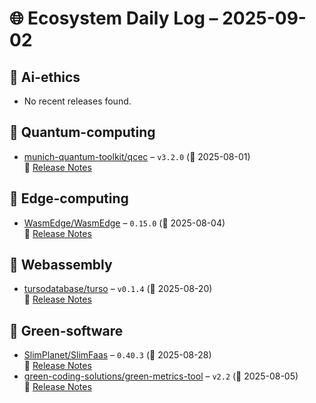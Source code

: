 # 🌐 Ecosystem Daily Log – 2025-09-02

## 🔹 Ai-ethics
- No recent releases found.

## 🔹 Quantum-computing
- [munich-quantum-toolkit/qcec](https://github.com/munich-quantum-toolkit/qcec/releases/tag/v3.2.0) – `v3.2.0` (📅 2025-08-01)  
  🔗 [Release Notes](https://github.com/munich-quantum-toolkit/qcec/releases/tag/v3.2.0)

## 🔹 Edge-computing
- [WasmEdge/WasmEdge](https://github.com/WasmEdge/WasmEdge/releases/tag/0.15.0) – `0.15.0` (📅 2025-08-04)  
  🔗 [Release Notes](https://github.com/WasmEdge/WasmEdge/releases/tag/0.15.0)

## 🔹 Webassembly
- [tursodatabase/turso](https://github.com/tursodatabase/turso/releases/tag/v0.1.4) – `v0.1.4` (📅 2025-08-20)  
  🔗 [Release Notes](https://github.com/tursodatabase/turso/releases/tag/v0.1.4)

## 🔹 Green-software
- [SlimPlanet/SlimFaas](https://github.com/SlimPlanet/SlimFaas/releases/tag/0.40.3) – `0.40.3` (📅 2025-08-28)  
  🔗 [Release Notes](https://github.com/SlimPlanet/SlimFaas/releases/tag/0.40.3)
- [green-coding-solutions/green-metrics-tool](https://github.com/green-coding-solutions/green-metrics-tool/releases/tag/v2.2) – `v2.2` (📅 2025-08-05)  
  🔗 [Release Notes](https://github.com/green-coding-solutions/green-metrics-tool/releases/tag/v2.2)